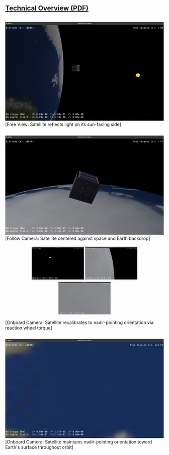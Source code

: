 [Technical Overview (PDF)](./preview/satellite_technical_overview.pdf)
---
![Free View](./preview/free_shot1.png)  
[Free View: Satellite reflects light on its sun-facing side]

![Follow View](./preview/follow_shot.png)
[Follow Camera: Satellite centered against space and Earth backdrop]

<p align="center">
  <img src="./preview/nadir_pointing1.png" width="33%" />
  <img src="./preview/nadir_pointing2.png" width="33%" />
  <img src="./preview/nadir_pointing3.png" width="33%" />
</p>
<p>[Onboard Camera: Satellite recalibrates to nadir-pointing orientation via reaction wheel torque]</p>

![Onboard View](./preview/nadir_shot.png)
[Onboard Camera: Satellite maintains nadir-pointing orientation toward Earth's surface throughout orbit]
